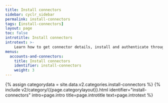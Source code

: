 ```yaml
---
title: Install connectors
sidebar: cyclr_sidebar
permalink: install-connectors
tags: [install-connectors]
layout: page
toc: false
introtitle: Install connectors
introtext: >-
    Learn how to get connector details, install and authenticate through the API.
menus:
  accounts-and-connectors:
    title: Install connectors
    identifier: install-connectors
    weight: 3
---
```

{% assign categorydata = site.data.v2.categories.install-connectors %}
{% include v2/category/{{page.categorylayout}}.html identifier="install-connectors" intro=page.intro title=page.introtitle text=page.introtext %}
